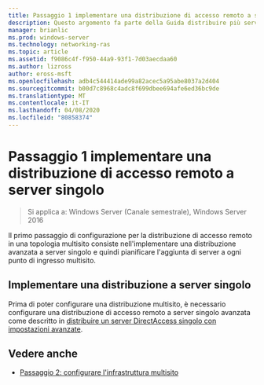 ```yaml
---
title: Passaggio 1 implementare una distribuzione di accesso remoto a server singolo
description: Questo argomento fa parte della Guida distribuire più server di accesso remoto in una distribuzione multisito di Windows Server 2016.
manager: brianlic
ms.prod: windows-server
ms.technology: networking-ras
ms.topic: article
ms.assetid: f9086c4f-f950-44a9-93f1-7d03aecdaa60
ms.author: lizross
author: eross-msft
ms.openlocfilehash: adb4c544414ade99a82acec5a95abe8037a2d404
ms.sourcegitcommit: b00d7c8968c4adc8f699dbee694afe6ed36bc9de
ms.translationtype: MT
ms.contentlocale: it-IT
ms.lasthandoff: 04/08/2020
ms.locfileid: "80858374"
---
```

# <a name="step-1-implement-a-single-server-remote-access-deployment"></a>Passaggio 1 implementare una distribuzione di accesso remoto a server singolo

>Si applica a: Windows Server (Canale semestrale), Windows Server 2016

Il primo passaggio di configurazione per la distribuzione di accesso remoto in una topologia multisito consiste nell'implementare una distribuzione avanzata a server singolo e quindi pianificare l'aggiunta di server a ogni punto di ingresso multisito.  
  
## <a name="implement-a-single-server-deployment"></a><a name="BKMK_1.1"></a>Implementare una distribuzione a server singolo  
Prima di poter configurare una distribuzione multisito, è necessario configurare una distribuzione di accesso remoto a server singolo avanzata come descritto in [distribuire un server DirectAccess singolo con impostazioni avanzate](https://technet.microsoft.com/windows-server-docs/networking/remote-access/directaccess/single-server-advanced/deploy-a-single-directaccess-server-with-advanced-settings).  
  
## <a name="see-also"></a><a name="BKMK_Links"></a>Vedere anche  
  
-   [Passaggio 2: configurare l'infrastruttura multisito](Step-2-Configure-the-Multisite-Infrastructure.md)  



